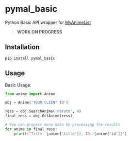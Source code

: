 # pymal_basic
Python Basic API wrapper for [MyAnimeList](https://myanimelist.net/)
> **WORK ON PROGRESS**

## Installation
```shell
pip install pymal_basic
```

## Usage
Basic Usage:
```python
from anime import Anime

obj = Anime('YOUR CLIENT ID')

ress = obj.SearchAnime('naruto', 4)
final_ress = obj.GetAnime(ress)

# You can process more data by processing the results
for anime in final_ress:
    print(f"Title: {anime['title']}, ID: {anime['id']}")
```
